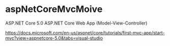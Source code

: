# aspNetCoreMvcMoive

ASP.NET Core 5.0
ASP.NET Core Web App (Model-View-Controller)

https://docs.microsoft.com/en-us/aspnet/core/tutorials/first-mvc-app/start-mvc?view=aspnetcore-5.0&tabs=visual-studio
